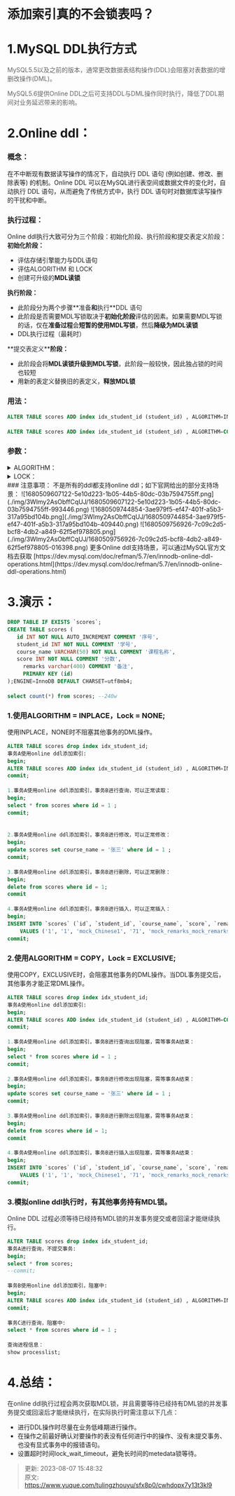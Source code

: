 # 添加索引真的不会锁表吗？

# 1.MySQL DDL执行方式
<font style="color:rgb(100, 100, 100);">MySQL5.5以及之前的版本，通常更改数据表结构操作(DDL)会阻塞对表数据的增删改操作(DML)。</font>

<font style="color:rgb(100, 100, 100);">MySQL5.6提供Online DDL之后可支持DDL与DML操作同时执行，降低了DDL期间对业务延迟带来的影响。</font>

# 2.Online ddl：
### 概念：
在不中断现有数据读写操作的情况下，自动执行 DDL 语句 (例如创建、修改、删除表等) 的机制。Online DDL 可以在MySQL进行表空间或数据文件的变化时，自动执行 DDL 语句，从而避免了传统方式中，执行 DDL 语句时对数据库读写操作的干扰和中断。

### 执行过程：
Online ddl执行大致可分为三个阶段：初始化阶段、执行阶段和提交表定义阶段：  
**初始化阶段：**

+ 评估存储引擎能力与DDL语句
+ 评估<font style="color:rgb(36, 41, 47);">ALGORITHM</font><font style="color:rgb(36, 41, 47);"> 和 </font><font style="color:rgb(36, 41, 47);">LOCK</font><font style="color:rgb(36, 41, 47);"> </font>
+ <font style="color:rgb(36, 41, 47);">创建可升级的</font>**MDL读锁**

**执行阶段：**

+ 此阶段分为两个步骤**<font style="color:rgb(36, 41, 47);">准备</font>**<font style="color:rgb(36, 41, 47);">和</font>**<font style="color:rgb(36, 41, 47);">执行</font>**<font style="color:rgb(36, 41, 47);">DDL 语句</font>
+ 此阶段是否需要MDL写锁取决于**初始化阶段**评估的因素。如果需要MDL写锁的话，仅在**准备过程**会**短暂的使用MDL写锁**，然后**降级为MDL读锁**
+ DDL执行过程（最耗时）

**<font style="color:rgb(36, 41, 47);">提交表定义</font>****阶段：**

+ 此阶段会将**MDL读锁升级到MDL写锁**，此阶段一般较快，因此独占锁的时间也较短
+ 用新的表定义替换旧的表定义，**释放MDL锁**

### 用法：
```sql
ALTER TABLE scores ADD index idx_student_id (student_id) , ALGORITHM=INPLACE, LOCK=NONE;

ALTER TABLE scores ADD index idx_student_id (student_id) , ALGORITHM=COPY, LOCK=EXCLUSIVE;
```

### 参数：
<details class="lake-collapse"><summary id="u739e0a90"><span class="ne-text">ALGORITHM：</span></summary><p id="u71b77c4c" class="ne-p"><span class="ne-text">ALGORITHM=</span><span class="ne-text" style="color: rgb(36, 41, 47); font-size: 16px">DEFAULT：默认算法，使用最高效的算法</span></p><p id="uf2998919" class="ne-p"><span class="ne-text">ALGORITHM=INPLACE：在原表上进行更改，不需要生成临时表，不需要进行数据copy的过程。<br /></span><span class="ne-text">添加索引步骤：<br /></span><span class="ne-text">1.创建索引(二级索引)数据字典<br /></span><span class="ne-text">2.加共享表锁，禁止DML，允许查询<br /></span><span class="ne-text">3.读取聚簇索引，构造新的索引项，排序并插入新索引<br /></span><span class="ne-text">4.等待打开当前表的所有只读事务提交<br /></span><span class="ne-text">5.创建索引结束</span></p><p id="uf692d7ed" class="ne-p"><span class="ne-text"></span></p><p id="u225cd823" class="ne-p"><span class="ne-text">ALGORITHM=COPY：最原始的方式，通过临时表创建索引，需要多一倍存储，还有更多的IO（类似5.6版本之前的处理过程）<br /></span><span class="ne-text">添加索引步骤：<br /></span><span class="ne-text">1.新建带索引（主键索引）的临时表<br /></span><span class="ne-text">2.锁原表，禁止DML，允许查询<br /></span><span class="ne-text">3.将原表数据拷贝到临时表<br /></span><span class="ne-text">4.禁止读写,进行rename，升级字典锁<br /></span><span class="ne-text">5.完成创建索引操作</span></p></details>
<details class="lake-collapse"><summary id="u099cc086"><span class="ne-text">LOCK：</span></summary><p id="u1c64baec" class="ne-p"><span class="ne-text">LOCK=DEFAULT：默认方式，MySQL自行判断使用哪种LOCK模式，尽量不锁表<br /></span><span class="ne-text">LOCK=NONE：无锁：允许Online DDL期间进行并发读写操作。如果Online DDL操作不支持对表的继续写入，则DDL操作失败，对表修改无效<br /></span><span class="ne-text">LOCK=SHARED：共享锁：Online DDL操作期间堵塞写入，不影响读取<br /></span><span class="ne-text">LOCK=EXCLUSIVE：排它锁：Online DDL操作期间不允许对锁表进行任何操作</span></p></details>
### 注意事项：
不是所有的ddl都支持online ddl；如下官网给出的部分支持场景：  
![1680509607122-5e10d223-1b05-44b5-80dc-03b7594755ff.png](./img/3Wlmy2AsObffCqUJ/1680509607122-5e10d223-1b05-44b5-80dc-03b7594755ff-993446.png)  
![1680509744854-3ae979f5-ef47-401f-a5b3-317a95bd104b.png](./img/3Wlmy2AsObffCqUJ/1680509744854-3ae979f5-ef47-401f-a5b3-317a95bd104b-409440.png)  
![1680509756926-7c09c2d5-bcf8-4db2-a849-62f5ef978805.png](./img/3Wlmy2AsObffCqUJ/1680509756926-7c09c2d5-bcf8-4db2-a849-62f5ef978805-016398.png)  
更多Online ddl支持场景，可以通过MySQL官方文档去获取  
[https://dev.mysql.com/doc/refman/5.7/en/innodb-online-ddl-operations.html](https://dev.mysql.com/doc/refman/5.7/en/innodb-online-ddl-operations.html)

# 3.演示：
```sql
DROP TABLE IF EXISTS `scores`;
CREATE TABLE scores (
   id INT NOT NULL AUTO_INCREMENT COMMENT '序号',
   student_id INT NOT NULL COMMENT '学号',
   course_name VARCHAR(50) NOT NULL COMMENT '课程名称',
   score INT NOT NULL COMMENT '分数',
	 remarks varchar(400) COMMENT '备注',
	 PRIMARY KEY (id)
);ENGINE=InnoDB DEFAULT CHARSET=utf8mb4;

select count(*) from scores; --240w
```

### 1.使用ALGORITHM = INPLACE，Lock = NONE;
使用INPLACE，NONE时不阻塞其他事务的DML操作。

```sql
ALTER TABLE scores drop index idx_student_id;
事务A使用online ddl添加索引:
begin;
ALTER TABLE scores ADD index idx_student_id (student_id) , ALGORITHM=INPLACE, LOCK=NONE;
commit;

1.事务A使用online ddl添加索引，事务B进行查询，可以正常读取：
begin;
select * from scores where id = 1 ;
commit;


2.事务A使用online ddl添加索引，事务B进行修改，可以正常修改：
begin;
update scores set course_name = '张三' where id = 1 ;
commit;

3.事务A使用online ddl添加索引，事务B进行删除，可以正常删除：
begin;
delete from scores where id = 1;
commit

4.事务A使用online ddl添加索引，事务B进行插入，可以正常插入：
begin;
INSERT INTO `scores` (`id`, `student_id`, `course_name`, `score`, `remarks`) 
	VALUES ('1', '1', 'mock_Chinese1', '71', 'mock_remarks_mock_remarks_mock_remarks_mock_remarks_mock_remarks_mock_remarks_mock_remarks_mock_remarks_mock_remarks_mock_remarks_mock_remarks');
commit;
```

### 2.使用ALGORITHM = COPY，Lock = EXCLUSIVE;
使用COPY，EXCLUSIVE时，会阻塞其他事务的DML操作。当DDL事务提交后，其他事务才能正常DML操作。

```sql
ALTER TABLE scores drop index idx_student_id;
事务A使用online ddl添加索引:
begin;
ALTER TABLE scores ADD index idx_student_id (student_id) , ALGORITHM=COPY, LOCK=EXCLUSIVE;
commit;

1.事务A使用online ddl添加索引，事务B进行查询出现阻塞，需等事务A结束：
begin;
select * from scores where id = 1 ;
commit;

2.事务A使用online ddl添加索引，事务B进行修改出现阻塞，需等事务A结束：
begin;
update scores set course_name = '张三' where id = 1 ;
commit;

3.事务A使用online ddl添加索引，事务B进行删除出现阻塞，需等事务A结束：
begin;
delete from scores where id = 1;
commit

4.事务A使用online ddl添加索引，事务B进行插入出现阻塞，需等事务A结束：
begin;
INSERT INTO `scores` (`id`, `student_id`, `course_name`, `score`, `remarks`) 
	VALUES ('1', '1', 'mock_Chinese1', '71', 'mock_remarks_mock_remarks_mock_remarks_mock_remarks_mock_remarks_mock_remarks_mock_remarks_mock_remarks_mock_remarks_mock_remarks_mock_remarks');
commit;
```

### 3.模拟online ddl执行时，有其他事务持有MDL锁。
<font style="color:rgb(36, 41, 47);">Online DDL 过程必须等待已经持有MDL锁的并发事务提交或者回滚才能继续执行。</font>

```sql
ALTER TABLE scores drop index idx_student_id;
事务A进行查询，不提交事务:
begin;
select * from scores;
--commit;

事务B使用online ddl添加索引，阻塞中:
begin;
ALTER TABLE scores ADD index idx_student_id (student_id) , ALGORITHM=INPLACE, LOCK=NONE;
commit;

事务C进行查询，阻塞中:
select * from scores where id = 1 ;

查询进程信息：
show processlist;
```

# 4.总结：
<font style="color:rgb(36, 41, 47);">在online ddl执行过程会两次获取MDL锁，并且需要等待已经持有DML锁的并发事务提交或回滚后才能继续执行，在实际执行时需注意以下几点：</font>

+ 进行DDL操作时尽量在业务低峰期进行操作。
+ 在操作之前最好确认对要操作的表没有任何进行中的操作、没有未提交事务、也没有显式事务中的报错语句。
+ 设置超时时间lock_wait_timeout，避免长时间的metedata锁等待。



> 更新: 2023-08-07 15:48:32  
> 原文: <https://www.yuque.com/tulingzhouyu/sfx8p0/cwhdopx7y13t3kl9>